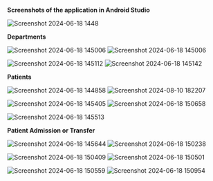 **Screenshots of the application in Android Studio**

![Screenshot 2024-06-18 1448](https://github.com/user-attachments/assets/dd24f581-f03f-43d8-af5a-0928e16f6ac4)


**Departments**

![Screenshot 2024-06-18 145006](https://github.com/user-attachments/assets/1b7af331-f22c-460f-8637-5779e305d2c5)  ![Screenshot 2024-06-18 145006](https://github.com/user-attachments/assets/22382430-36af-4528-9ecd-2889f940a78a)

![Screenshot 2024-06-18 145112](https://github.com/user-attachments/assets/ce7a60e4-8199-4648-8aa7-82eaa7906c92)   ![Screenshot 2024-06-18 145142](https://github.com/user-attachments/assets/6916c184-d844-4b8c-9a4e-379de064c9ec)


**Patients**

![Screenshot 2024-06-18 144858](https://github.com/user-attachments/assets/579a1ee9-7eb8-4235-961e-5e76e37564c4)    ![Screenshot 2024-08-10 182207](https://github.com/user-attachments/assets/ab8952fc-4846-4037-ac74-e7688f729efb)

![Screenshot 2024-06-18 145405](https://github.com/user-attachments/assets/ddb35d70-9f39-42c6-bc73-e6fad46a4aa8)   ![Screenshot 2024-06-18 150658](https://github.com/user-attachments/assets/e615b27b-00c5-4d25-b6cb-bbdbc381d7a7)

![Screenshot 2024-06-18 145513](https://github.com/user-attachments/assets/085ebf8c-5cf9-4f16-9d48-9d5a873c0ddb)


**Patient Admission or Transfer**

![Screenshot 2024-06-18 145644](https://github.com/user-attachments/assets/55db5edb-f84e-4140-b1c9-b14d16d3f407)   ![Screenshot 2024-06-18 150238](https://github.com/user-attachments/assets/b26050d7-9e8c-48aa-9cdc-64b488ad1797)

![Screenshot 2024-06-18 150409](https://github.com/user-attachments/assets/7a4425e3-6f66-41e1-9bdf-ad85721119df)    ![Screenshot 2024-06-18 150501](https://github.com/user-attachments/assets/1ef5d805-71ae-48f9-bcf9-fa81218f9ec0)

![Screenshot 2024-06-18 150559](https://github.com/user-attachments/assets/191eddf4-7d99-4936-864f-202702704878)    ![Screenshot 2024-06-18 150954](https://github.com/user-attachments/assets/c3cfc315-7438-4f93-b75d-0c4f6a96fa3c)

